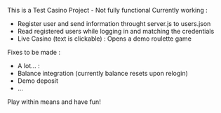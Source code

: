 This is a Test Casino Project - Not fully functional
Currently working :
 - Register user and send information throught server.js to users.json
 - Read registered users while logging in and matching the credentials
 - Live Casino (text is clickable) : Opens a demo roulette game

Fixes to be made :
 - A lot... :
 - Balance integration (currently balance resets upon relogin)
 - Demo deposit
 - ...

Play within means and have fun!
